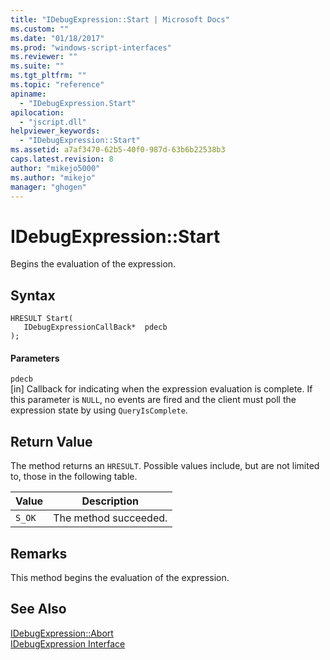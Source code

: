 ```yaml
---
title: "IDebugExpression::Start | Microsoft Docs"
ms.custom: ""
ms.date: "01/18/2017"
ms.prod: "windows-script-interfaces"
ms.reviewer: ""
ms.suite: ""
ms.tgt_pltfrm: ""
ms.topic: "reference"
apiname: 
  - "IDebugExpression.Start"
apilocation: 
  - "jscript.dll"
helpviewer_keywords: 
  - "IDebugExpression::Start"
ms.assetid: a7af3470-62b5-40f0-987d-63b6b22538b3
caps.latest.revision: 8
author: "mikejo5000"
ms.author: "mikejo"
manager: "ghogen"
---
```

# IDebugExpression::Start
Begins the evaluation of the expression.  
  
## Syntax  
  
```  
HRESULT Start(  
   IDebugExpressionCallBack*  pdecb  
);  
```  
  
#### Parameters  
 `pdecb`  
 [in] Callback for indicating when the expression evaluation is complete. If this parameter is `NULL`, no events are fired and the client must poll the expression state by using `QueryIsComplete`.  
  
## Return Value  
 The method returns an `HRESULT`. Possible values include, but are not limited to, those in the following table.  
  
|Value|Description|  
|-----------|-----------------|  
|`S_OK`|The method succeeded.|  
  
## Remarks  
 This method begins the evaluation of the expression.  
  
## See Also  
 [IDebugExpression::Abort](../../winscript/reference/idebugexpression-abort.md)   
 [IDebugExpression Interface](../../winscript/reference/idebugexpression-interface.md)